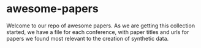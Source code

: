 # awesome-papers

Welcome to our repo of awesome papers. As we are getting this collection started, we have a file for each conference, with paper titles and urls for papers we found most relevant to the creation of synthetic data. 
